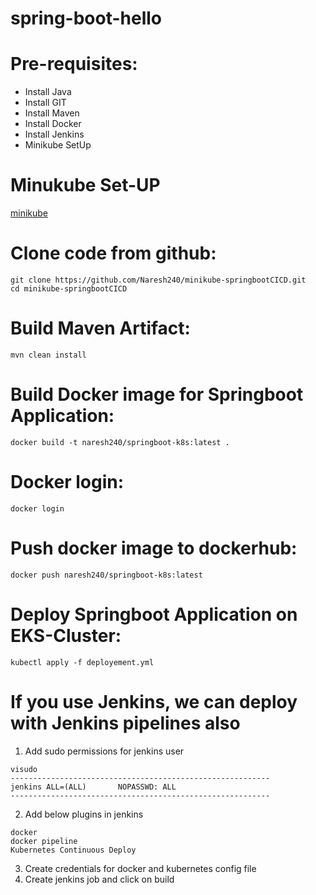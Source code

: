# spring-boot-hello

# Pre-requisites:
  - Install Java
  - Install GIT
  - Install Maven
  - Install Docker
  - Install Jenkins
  - Minikube SetUp
# Minukube Set-UP
  [minikube](https://github.com/Naresh240/minikube-setup/blob/main/README.md)
# Clone code from github:
    git clone https://github.com/Naresh240/minikube-springbootCICD.git
    cd minikube-springbootCICD
# Build Maven Artifact:
    mvn clean install
# Build Docker image for Springboot Application:
    docker build -t naresh240/springboot-k8s:latest .
# Docker login:
    docker login
# Push docker image to dockerhub:
    docker push naresh240/springboot-k8s:latest
# Deploy Springboot Application on EKS-Cluster:
    kubectl apply -f deployement.yml
# If you use Jenkins, we can deploy with Jenkins pipelines also
  1. Add sudo permissions for jenkins user
      
    visudo
    ----------------------------------------------------------
    jenkins ALL=(ALL)       NOPASSWD: ALL
    ----------------------------------------------------------
  2. Add below plugins in jenkins
  
    docker
    docker pipeline
    Kubernetes Continuous Deploy
  3. Create credentials for docker and kubernetes config file
  4. Create jenkins job and click on build
